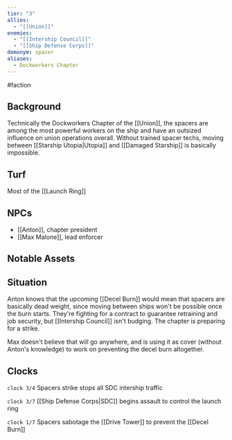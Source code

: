 ```yaml
---
tier: "3"
allies:
  - "[[Union]]"
enemies:
  - "[[Intership Council]]"
  - "[[Ship Defense Corps]]"
demonym: spacer
aliases:
  - Dockworkers Chapter
---
```

#faction

## Background
Technically the Dockworkers Chapter of the [[Union]], the spacers are among the most powerful workers on the ship and have an outsized influence on union operations overall. Without trained spacer techs, moving between [[Starship Utopia|Utopia]] and [[Damaged Starship]] is basically impossible.
## Turf
Most of the [[Launch Ring]]

## NPCs
- [[Anton]], chapter president
- [[Max Malone]], lead enforcer

## Notable Assets

## Situation
Anton knows that the upcoming [[Decel Burn]] would mean that spacers are basically dead weight, since moving between ships won't be possible once the burn starts. They're fighting for a contract to guarantee retraining and job security, but [[Intership Council]] isn't budging. The chapter is preparing for a strike.

Max doesn't believe that will go anywhere, and is using it as cover (without Anton's knowledge) to work on preventing the decel burn altogether.

## Clocks

`clock 3/4` Spacers strike stops all SDC intership traffic

`clock 3/7` [[Ship Defense Corps|SDC]] begins assault to control the launch ring

`clock 1/7` Spacers sabotage the [[Drive Tower]] to prevent the [[Decel Burn]]